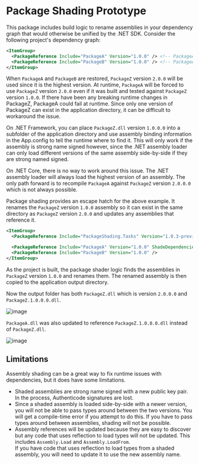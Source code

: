 # Package Shading Prototype
This package includes build logic to rename assemblies in your dependency graph that would otherwise be unified by the .NET SDK.  Consider the following project's dependency graph:

```xml
<ItemGroup>
  <PackageReference Include="PackageA" Version="1.0.0" /> <!-- PackageA 1.0.0 -> PackageZ 1.0.0 -->
  <PackageReference Include="PackageB" Version="1.0.0" /> <!-- PackageA 1.0.0 -> PackageZ 2.0.0 -->
</ItemGroup>
```
When `PackageA` and `PackageB` are restored, `PackageZ` version `2.0.0` will be used since it is the highest version.  At runtime, `PackageA` will be forced to use `PackageZ` version `2.0.0` even if it was built and tested
against `PackageZ` version `1.0.0`.  If there have been any breaking runtime changes in PackageZ, PackageA could fail at runtime.  Since only one version of PackageZ can exist in the application directory, it can be difficult
to workaround the issue.

On .NET Framework, you can place `PackageZ.dll` version `1.0.0.0` into a subfolder of the application directory and use assembly binding information in the App.config to tell the runtime where to find it.  This will only work
if the assembly is strong name signed however, since the .NET assembly loader can only load different versions of the same assembly side-by-side if they are strong named signed.

On .NET Core, there is no way to work around this issue.  The .NET assembly loader will always load the highest version of an assembly.  The only path forward is to recompile `PackageA` against `PackageZ` version `2.0.0.0`
which is not always possible.

Package shading provides an escape hatch for the above example.  It renames the `PackageZ` version `1.0.0` assembly so it can exist in the same directory as `PackageZ` version `2.0.0` and updates any assemblies that reference it.

```xml
<ItemGroup>
  <PackageReference Include="PackageShading.Tasks" Version="1.0.3-preview" PrivateAssets="All" />

  <PackageReference Include="PackageA" Version="1.0.0" ShadeDependencies="PackageZ" />
  <PackageReference Include="PackageB" Version="1.0.0" />
</ItemGroup>
```

As the project is built, the package shader logic finds the assemblies in `PackageZ` version `1.0.0` and renames them.  The renamed assembly is then copied to the application output directory.

Now the output folder has both `PackageZ.dll` which is version `2.0.0.0` and `PackageZ.1.0.0.0.dll`.

![image](https://github.com/jeffkl/packageshadingprototype/assets/17556515/390c436a-25f1-4463-ac1f-d1c409bf1c82)

`PackageA.dll` was also updated to reference `PackageZ.1.0.0.0.dll` instead of `PackageZ.dll`.

![image](https://github.com/jeffkl/packageshadingprototype/assets/17556515/4212b728-da51-4456-bf29-49db3aa55217)

## Limitations
Assembly shading can be a great way to fix runtime issues with dependencies, but it does have some limitations.

- Shaded assemblies are strong name signed with a new public key pair.  In the process, Authenticode signatures are lost.
- Since a shaded assembly is loaded side-by-side with a newer version, you will not be able to pass types around between the two versions.  You will get a compile-time error if you attempt to do this.  If you have to pass
  types around between assemblies, shading will not be possible.
- Assembly references will be updated because they are easy to discover but any code that uses reflection to load types will not be updated.  This includes `Assembly.Load` and `Assembly.LoadFrom`.  
  If you have code that uses reflection to load types from a shaded assembly, you will need to update it to use the new assembly name.
